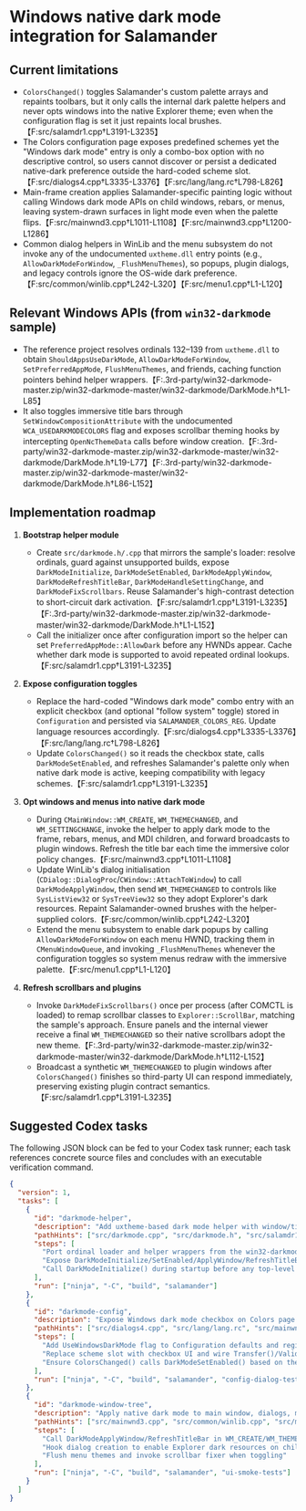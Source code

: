# Windows native dark mode integration for Salamander

## Current limitations
- `ColorsChanged()` toggles Salamander's custom palette arrays and repaints toolbars, but it only calls the internal dark palette helpers and never opts windows into the native Explorer theme; even when the configuration flag is set it just repaints local brushes.【F:src/salamdr1.cpp†L3191-L3235】
- The Colors configuration page exposes predefined schemes yet the "Windows dark mode" entry is only a combo-box option with no descriptive control, so users cannot discover or persist a dedicated native-dark preference outside the hard-coded scheme slot.【F:src/dialogs4.cpp†L3335-L3376】【F:src/lang/lang.rc†L798-L826】
- Main-frame creation applies Salamander-specific painting logic without calling Windows dark mode APIs on child windows, rebars, or menus, leaving system-drawn surfaces in light mode even when the palette flips.【F:src/mainwnd3.cpp†L1011-L1108】【F:src/mainwnd3.cpp†L1200-L1286】
- Common dialog helpers in WinLib and the menu subsystem do not invoke any of the undocumented `uxtheme.dll` entry points (e.g., `AllowDarkModeForWindow`, `_FlushMenuThemes`), so popups, plugin dialogs, and legacy controls ignore the OS-wide dark preference.【F:src/common/winlib.cpp†L242-L320】【F:src/menu1.cpp†L1-L120】

## Relevant Windows APIs (from `win32-darkmode` sample)
- The reference project resolves ordinals 132–139 from `uxtheme.dll` to obtain `ShouldAppsUseDarkMode`, `AllowDarkModeForWindow`, `SetPreferredAppMode`, `FlushMenuThemes`, and friends, caching function pointers behind helper wrappers.【F:.3rd-party/win32-darkmode-master.zip/win32-darkmode-master/win32-darkmode/DarkMode.h†L1-L85】
- It also toggles immersive title bars through `SetWindowCompositionAttribute` with the undocumented `WCA_USEDARKMODECOLORS` flag and exposes scrollbar theming hooks by intercepting `OpenNcThemeData` calls before window creation.【F:.3rd-party/win32-darkmode-master.zip/win32-darkmode-master/win32-darkmode/DarkMode.h†L19-L77】【F:.3rd-party/win32-darkmode-master.zip/win32-darkmode-master/win32-darkmode/DarkMode.h†L86-L152】

## Implementation roadmap
1. **Bootstrap helper module**
   - Create `src/darkmode.h/.cpp` that mirrors the sample's loader: resolve ordinals, guard against unsupported builds, expose `DarkModeInitialize`, `DarkModeSetEnabled`, `DarkModeApplyWindow`, `DarkModeRefreshTitleBar`, `DarkModeHandleSettingChange`, and `DarkModeFixScrollbars`. Reuse Salamander's high-contrast detection to short-circuit dark activation.【F:src/salamdr1.cpp†L3191-L3235】【F:.3rd-party/win32-darkmode-master.zip/win32-darkmode-master/win32-darkmode/DarkMode.h†L1-L152】
   - Call the initializer once after configuration import so the helper can set `PreferredAppMode::AllowDark` before any HWNDs appear. Cache whether dark mode is supported to avoid repeated ordinal lookups.【F:src/salamdr1.cpp†L3191-L3235】

2. **Expose configuration toggles**
   - Replace the hard-coded "Windows dark mode" combo entry with an explicit checkbox (and optional "follow system" toggle) stored in `Configuration` and persisted via `SALAMANDER_COLORS_REG`. Update language resources accordingly.【F:src/dialogs4.cpp†L3335-L3376】【F:src/lang/lang.rc†L798-L826】
   - Update `ColorsChanged()` so it reads the checkbox state, calls `DarkModeSetEnabled`, and refreshes Salamander's palette only when native dark mode is active, keeping compatibility with legacy schemes.【F:src/salamdr1.cpp†L3191-L3235】

3. **Opt windows and menus into native dark mode**
   - During `CMainWindow::WM_CREATE`, `WM_THEMECHANGED`, and `WM_SETTINGCHANGE`, invoke the helper to apply dark mode to the frame, rebars, menus, and MDI children, and forward broadcasts to plugin windows. Refresh the title bar each time the immersive color policy changes.【F:src/mainwnd3.cpp†L1011-L1108】
   - Update WinLib's dialog initialisation (`CDialog::DialogProc`/`CWindow::AttachToWindow`) to call `DarkModeApplyWindow`, then send `WM_THEMECHANGED` to controls like `SysListView32` or `SysTreeView32` so they adopt Explorer's dark resources. Repaint Salamander-owned brushes with the helper-supplied colors.【F:src/common/winlib.cpp†L242-L320】
   - Extend the menu subsystem to enable dark popups by calling `AllowDarkModeForWindow` on each menu HWND, tracking them in `CMenuWindowQueue`, and invoking `_FlushMenuThemes` whenever the configuration toggles so system menus redraw with the immersive palette.【F:src/menu1.cpp†L1-L120】

4. **Refresh scrollbars and plugins**
   - Invoke `DarkModeFixScrollbars()` once per process (after COMCTL is loaded) to remap scrollbar classes to `Explorer::ScrollBar`, matching the sample's approach. Ensure panels and the internal viewer receive a final `WM_THEMECHANGED` so their native scrollbars adopt the new theme.【F:.3rd-party/win32-darkmode-master.zip/win32-darkmode-master/win32-darkmode/DarkMode.h†L112-L152】
   - Broadcast a synthetic `WM_THEMECHANGED` to plugin windows after `ColorsChanged()` finishes so third-party UI can respond immediately, preserving existing plugin contract semantics.【F:src/salamdr1.cpp†L3191-L3235】

## Suggested Codex tasks
The following JSON block can be fed to your Codex task runner; each task references concrete source files and concludes with an executable verification command.

```json
{
  "version": 1,
  "tasks": [
    {
      "id": "darkmode-helper",
      "description": "Add uxtheme-based dark mode helper with window/titlebar/app activation",
      "pathHints": ["src/darkmode.cpp", "src/darkmode.h", "src/salamdr1.cpp"],
      "steps": [
        "Port ordinal loader and helper wrappers from the win32-darkmode sample",
        "Expose DarkModeInitialize/SetEnabled/ApplyWindow/RefreshTitleBar/HandleSettingChange",
        "Call DarkModeInitialize() during startup before any top-level HWNDs are created"
      ],
      "run": ["ninja", "-C", "build", "salamander"]
    },
    {
      "id": "darkmode-config",
      "description": "Expose Windows dark mode checkbox on Colors page and persist preference",
      "pathHints": ["src/dialogs4.cpp", "src/lang/lang.rc", "src/mainwnd2.cpp"],
      "steps": [
        "Add UseWindowsDarkMode flag to Configuration defaults and registry IO",
        "Replace scheme slot with checkbox UI and wire Transfer()/Validate()",
        "Ensure ColorsChanged() calls DarkModeSetEnabled() based on the new flag"
      ],
      "run": ["ninja", "-C", "build", "salamander", "config-dialog-tests"]
    },
    {
      "id": "darkmode-window-tree",
      "description": "Apply native dark mode to main window, dialogs, menus, and scrollbars",
      "pathHints": ["src/mainwnd3.cpp", "src/common/winlib.cpp", "src/menu1.cpp"],
      "steps": [
        "Call DarkModeApplyWindow/RefreshTitleBar in WM_CREATE/WM_THEMECHANGED",
        "Hook dialog creation to enable Explorer dark resources on child controls",
        "Flush menu themes and invoke scrollbar fixer when toggling"
      ],
      "run": ["ninja", "-C", "build", "salamander", "ui-smoke-tests"]
    }
  ]
}
```
